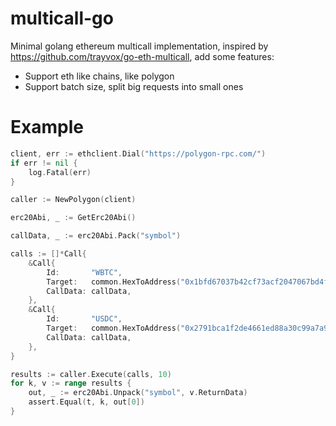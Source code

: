 # multicall-go

Minimal golang ethereum multicall implementation, inspired by https://github.com/trayvox/go-eth-multicall, add some features:

* Support eth like chains, like polygon
* Support batch size, split big requests into small ones

# Example

```go
client, err := ethclient.Dial("https://polygon-rpc.com/")
if err != nil {
	log.Fatal(err)
}

caller := NewPolygon(client)

erc20Abi, _ := GetErc20Abi()

callData, _ := erc20Abi.Pack("symbol")

calls := []*Call{
	&Call{
		Id:       "WBTC",
		Target:   common.HexToAddress("0x1bfd67037b42cf73acf2047067bd4f2c47d9bfd6"),
		CallData: callData,
	},
	&Call{
		Id:       "USDC",
		Target:   common.HexToAddress("0x2791bca1f2de4661ed88a30c99a7a9449aa84174"),
		CallData: callData,
	},
}

results := caller.Execute(calls, 10)
for k, v := range results {
	out, _ := erc20Abi.Unpack("symbol", v.ReturnData)
	assert.Equal(t, k, out[0])
}
```
